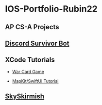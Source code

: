 # IOS-Portfolio-Rubin22

## AP CS-A Projects

## [Discord Survivor Bot](https://github.com/haonnoah123/discordSurvivorBot)


## XCode Tutorials
* [War Card Game](https://github.com/haonnoah123/warCardGame)

* [MapKit/SwiftUI Tutorial](https://github.com/haonnoah123/Apple-Map-Tutorial)

## [SkySkirmish](https://github.com/WillPeyer/SkySkirmish)



